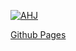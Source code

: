 [![AHJ](https://github.com/Regina73G/ahj_form_popovers/actions/workflows/web.yml/badge.svg)](https://github.com/Regina73G/ahj_form_popovers/actions/workflows/web.yml)

[Github Pages](https://regina73g.github.io/ahj_form_popovers/)
